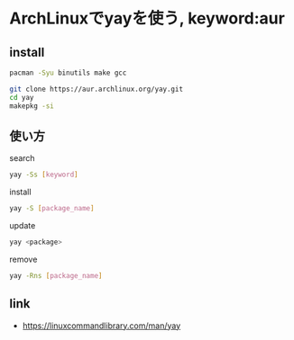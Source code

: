 # ArchLinuxでyayを使う, keyword:aur

## install

```bash
pacman -Syu binutils make gcc
```

```bash
git clone https://aur.archlinux.org/yay.git
cd yay
makepkg -si
```

## 使い方

search

```bash
yay -Ss [keyword]
```

install

```bash
yay -S [package_name]
```

update

```bash
yay <package>
```

remove

```bash
yay -Rns [package_name]
```

## link

* <https://linuxcommandlibrary.com/man/yay>

<!--
```bash
```

-->